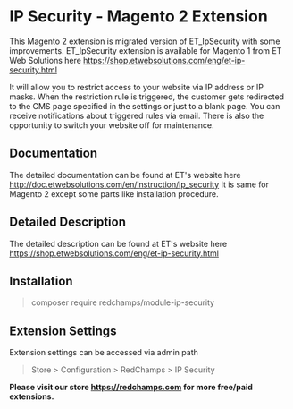 # IP Security - Magento 2 Extension 
This Magento 2 extension is  migrated version  of ET_IpSecurity with some improvements. ET_IpSecurity extension is available for Magento 1 from ET Web Solutions here https://shop.etwebsolutions.com/eng/et-ip-security.html  

It will allow you to restrict access to your website via IP address or IP masks. When the restriction rule is triggered, the customer gets redirected to the CMS page specified in the settings or just to a blank page. You can receive notifications about triggered rules via email. There is also the opportunity to switch your website off for maintenance.

## Documentation

The detailed documentation can be found at ET's website here http://doc.etwebsolutions.com/en/instruction/ip_security It is same for Magento 2 except some parts like installation procedure.

## Detailed Description

The detailed description can be found at ET's website here https://shop.etwebsolutions.com/eng/et-ip-security.html

## Installation

> composer require redchamps/module-ip-security

## Extension Settings

Extension settings can be accessed via admin path 

> Store > Configuration > RedChamps > IP Security

**Please visit our store https://redchamps.com for more free/paid extensions.**
